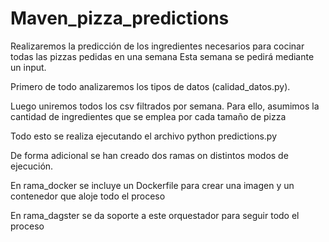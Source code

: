 # Maven_pizza_predictions
Realizaremos la predicción de los ingredientes necesarios para cocinar todas las pizzas pedidas en una semana
Esta semana se pedirá mediante un input.

Primero de todo analizaremos los tipos de datos (calidad_datos.py).

Luego uniremos todos los csv filtrados por semana.
Para ello, asumimos la cantidad de ingredientes que se emplea por cada tamaño de pizza

Todo esto se realiza ejecutando el archivo python predictions.py

De forma adicional se han creado dos ramas on distintos modos de ejecución.

En rama_docker se incluye un Dockerfile para crear una imagen y un contenedor que aloje todo el proceso

En rama_dagster se da soporte a este orquestador para seguir todo el proceso
